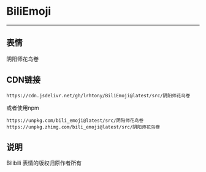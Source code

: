 # BiliEmoji
---
## 表情
阴阳师花鸟卷
## CDN链接
```
https://cdn.jsdelivr.net/gh/lrhtony/BiliEmoji@latest/src/阴阳师花鸟卷
```
或者使用npm
```
https://unpkg.com/bili_emoji@latest/src/阴阳师花鸟卷
https://unpkg.zhimg.com/bili_emoji@latest/src/阴阳师花鸟卷
```
## 说明
Bilibili 表情的版权归原作者所有
